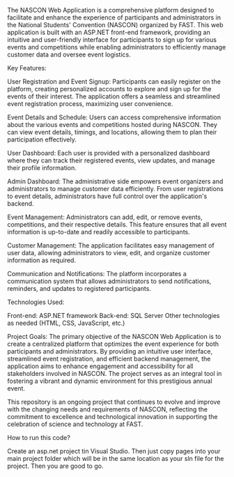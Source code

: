 The NASCON Web Application is a comprehensive platform designed to facilitate and enhance the experience of participants and administrators in the National Students' Convention (NASCON) organized by FAST. This web application is built with an ASP.NET front-end framework, providing an intuitive and user-friendly interface for participants to sign up for various events and competitions while enabling administrators to efficiently manage customer data and oversee event logistics.

Key Features:

User Registration and Event Signup: Participants can easily register on the platform, creating personalized accounts to explore and sign up for the events of their interest. The application offers a seamless and streamlined event registration process, maximizing user convenience.

Event Details and Schedule: Users can access comprehensive information about the various events and competitions hosted during NASCON. They can view event details, timings, and locations, allowing them to plan their participation effectively.

User Dashboard: Each user is provided with a personalized dashboard where they can track their registered events, view updates, and manage their profile information.

Admin Dashboard: The administrative side empowers event organizers and administrators to manage customer data efficiently. From user registrations to event details, administrators have full control over the application's backend.

Event Management: Administrators can add, edit, or remove events, competitions, and their respective details. This feature ensures that all event information is up-to-date and readily accessible to participants.

Customer Management: The application facilitates easy management of user data, allowing administrators to view, edit, and organize customer information as required.

Communication and Notifications: The platform incorporates a communication system that allows administrators to send notifications, reminders, and updates to registered participants.

Technologies Used:

Front-end: ASP.NET framework
Back-end: SQL Server
Other technologies as needed (HTML, CSS, JavaScript, etc.)

Project Goals:
The primary objective of the NASCON Web Application is to create a centralized platform that optimizes the event experience for both participants and administrators. By providing an intuitive user interface, streamlined event registration, and efficient backend management, the application aims to enhance engagement and accessibility for all stakeholders involved in NASCON. The project serves as an integral tool in fostering a vibrant and dynamic environment for this prestigious annual event.

This repository is an ongoing project that continues to evolve and improve with the changing needs and requirements of NASCON, reflecting the commitment to excellence and technological innovation in supporting the celebration of science and technology at FAST.

How to run this code?

Create an asp.net project tin Visual Studio. Then just copy pages into your main project folder which will be in the same location as your sln file for the project. Then you are good to go. 
